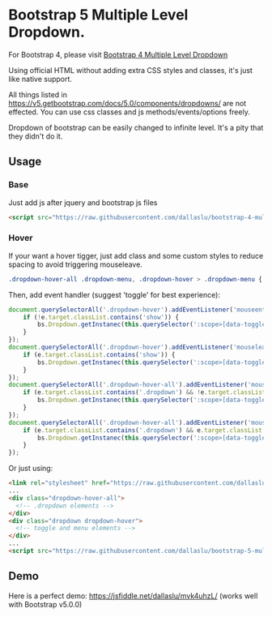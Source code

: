 # Bootstrap 5 Multiple Level Dropdown.

For Bootstrap 4, please visit [Bootstrap 4 Multiple Level Dropdown](https://github.com/dallaslu/bootstrap-4-multi-level-dropdown)

Using official HTML without adding extra CSS styles and classes, it's just like native support. 

All things listed in https://v5.getbootstrap.com/docs/5.0/components/dropdowns/ are not effected. You can use css classes and js methods/events/options freely.

Dropdown of bootstrap can be easily changed to infinite level. It's a pity that they didn't do it.

## Usage

### Base
Just add js after jquery and bootstrap js files 

```html
<script src="https://raw.githubusercontent.com/dallaslu/bootstrap-4-multi-level-dropdown/master/bootstrap4-dropdown-ml-hack.js"></script>
```
### Hover
If your want a hover tigger, just add class and some custom styles to reduce spacing to avoid triggering mouseleave.
```css
.dropdown-hover-all .dropdown-menu, .dropdown-hover > .dropdown-menu { margin:0 }
```
Then, add event handler (suggest 'toggle' for best experience):
```javascript
document.querySelectorAll('.dropdown-hover').addEventListener('mouseenter', function() {
    if (!e.target.classList.contains('show')) {
        bs.Dropdown.getInstanec(this.querySelector(':scope>[data-toggle="dropdown"]')).toggle();
    }
});
document.querySelectorAll('.dropdown-hover').addEventListener('mouseleave', function() {
    if (e.target.classList.contains('show')) {
        bs.Dropdown.getInstanec(this.querySelector(':scope>[data-toggle="dropdown"]')).toggle();
    }
});
document.querySelectorAll('.dropdown-hover-all').addEventListener('mouseenter', '.dropdown', function(e) {
    if (e.target.classList.contains('.dropdown') && !e.target.classList.contains('show')) {
        bs.Dropdown.getInstanec(this.querySelector(':scope>[data-toggle="dropdown"]')).toggle();
    }
});
document.querySelectorAll('.dropdown-hover-all').addEventListener('mouseenter', '.dropdown', function(e) {
    if (e.target.classList.contains('.dropdown') && e.target.classList.contains('show')) {
        bs.Dropdown.getInstanec(this.querySelector(':scope>[data-toggle="dropdown"]')).toggle();
    }
});
```
Or just using:
```html
<link rel="stylesheet" href="https://raw.githubusercontent.com/dallaslu/bootstrap-5-multi-level-dropdown/master/bootstrap5-dropdown-ml-hack-hover.css" />
...
<div class="dropdown-hover-all">
  <!-- .dropdown elements -->
</div>
<div class="dropdown dropdown-hover">
  <!-- toggle and menu elements -->
</div>
...
<script src="https://raw.githubusercontent.com/dallaslu/bootstrap-5-multi-level-dropdown/master/bootstrap5-dropdown-ml-hack-hover.js"></script>
```

## Demo

Here is a perfect demo: https://jsfiddle.net/dallaslu/mvk4uhzL/ (works well with Bootstrap v5.0.0)
